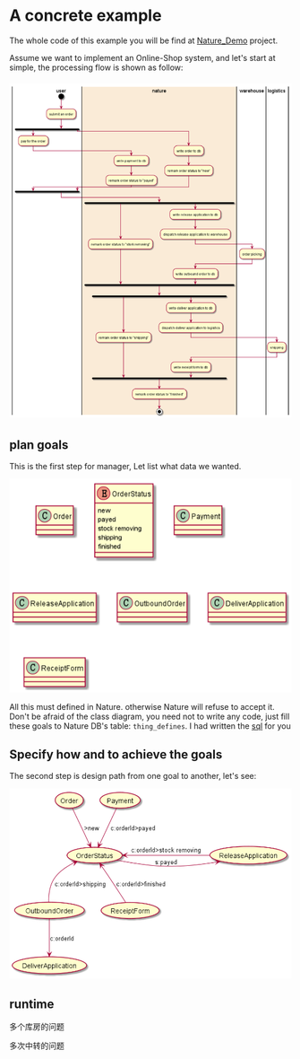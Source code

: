 # A concrete example
The whole code of this example you will be find at [Nature_Demo](https://github.com/llxxbb/Nature-Demo) project. 

Assume we want to implement an Online-Shop  system, and let's start at simple, the processing flow is shown as follow:

###### ![process flow](processing_flow.png)

## plan goals

This is the first step for manager, Let list what data we wanted.

![plan goals](plan_goals.png)

All this must defined in Nature. otherwise Nature will refuse to accept it. Don't be afraid of the class diagram, you need not to write any code, just fill these goals to Nature DB's table: `thing_defines`.  I had written the [sql](thing_defines.sql) for you

## Specify how and to achieve the goals

The second step is design path from one goal to another, let's see:

![how](how.png)



## runtime

多个库房的问题

多次中转的问题

